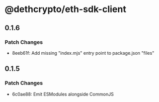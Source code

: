 # @dethcrypto/eth-sdk-client

## 0.1.6

### Patch Changes

- 8eeb61f: Add missing "index.mjs" entry point to package.json "files"

## 0.1.5

### Patch Changes

- 6c0ae88: Emit ESModules alongside CommonJS
